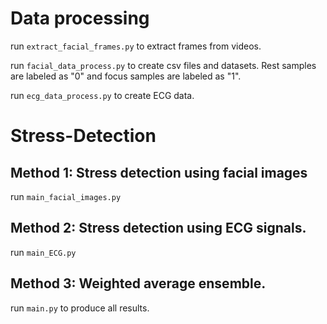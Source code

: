 

# Data processing
run `extract_facial_frames.py` to extract frames from videos.

run `facial_data_process.py` to create csv files and datasets. Rest samples are labeled as "0" and focus samples are labeled as "1".

run `ecg_data_process.py` to create ECG data.
# Stress-Detection
## Method 1: Stress detection using facial images	
run `main_facial_images.py`
## Method 2: Stress detection using ECG signals.  
run `main_ECG.py`
## Method 3: Weighted average ensemble.
run `main.py` to produce all results.
	
